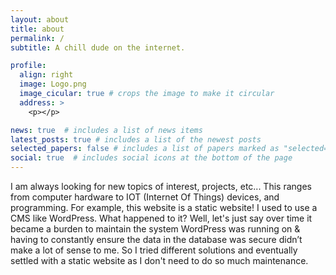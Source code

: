 ```yaml
---
layout: about
title: about
permalink: /
subtitle: A chill dude on the internet.

profile:
  align: right
  image: Logo.png
  image_cicular: true # crops the image to make it circular
  address: >
    <p></p>

news: true  # includes a list of news items
latest_posts: true # includes a list of the newest posts
selected_papers: false # includes a list of papers marked as "selected={true}"
social: true  # includes social icons at the bottom of the page
---
```


I am always looking for new topics of interest, projects, etc... This ranges from computer hardware to IOT (Internet Of Things) devices, and programming. For example, this website is a static website! I used to use a CMS like WordPress. What happened to it? Well, let's just say over time it became a burden to maintain the system WordPress was running on & having to constantly ensure the data in the database was secure didn’t make a lot of sense to me. So I tried different solutions and eventually settled with a static website as I don't need to do so much maintenance.
